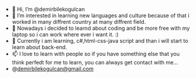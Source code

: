 - 👋 Hi, I’m @demirbilekogulcan
- 👀 I’m interested in learning new languages and culture because of that i worked in many diffrent country at many diffrent field.
- 🌱 Nowadays i decided to learnd about coding and be more free with my laptop so i can work where ever i want it. :)
- 💞️ Currently i am learning, c#,html-css-java script and than i will start to learn about back-end.
- 📫 I love to learn with people so if you have something else that you think perfedt for me to learn, you can always get contact with me...
- @demirbilekogulcan@gmail.com

<!---
demirbilekogulcan/demirbilekogulcan is a ✨ special ✨ repository because its `README.md` (this file) appears on your GitHub profile.
You can click the Preview link to take a look at your changes.
--->
